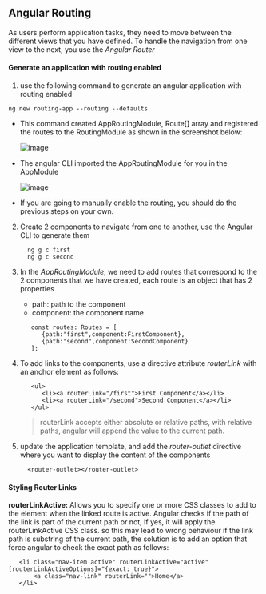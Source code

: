 ## Angular Routing

 As users perform application tasks, they need to move between the different views that you have defined.
 To handle the navigation from one view to the next, you use the *Angular Router*


#### Generate an application with routing enabled
1. use the following command to generate an angular application with routing enabled
  ```
  ng new routing-app --routing --defaults
  ```

 - This command created AppRoutingModule, Route[] array and registered the routes to the RoutingModule as shown in the screenshot below:
   
     ![image](https://github.com/shaimaa-hshalaby/Angular_Guide/assets/3264417/54680b33-ab14-46d8-a51b-a17e33a9c331)

 - The angular CLI imported the AppRoutingModule for you in the AppModule

     ![image](https://github.com/shaimaa-hshalaby/Angular_Guide/assets/3264417/78f043ca-051c-4774-a3c9-7a7d31fd8a97)

 - If you are going to manually enable the routing, you should do the previous steps on your own.

2. Create 2 components to navigate from one to another, use the Angular CLI to generate them
    ```
      ng g c first
      ng g c second
    ```

3. In the *AppRoutingModule*, we need to add routes that correspond to the 2 components that we have created, each route is an object that has 2 properties
    - path: path to the component
    - component: the component name
      
    ```
       const routes: Routes = [
          {path:"first",component:FirstComponent},
          {path:"second",component:SecondComponent}
       ];
    ```

4. To add links to the components, use a directive attribute *routerLink* with an anchor element as follows:
   
   ```
      <ul>
         <li><a routerLink="/first">First Component</a></li>
         <li><a routerLink="/second">Second Component</a></li>
      </ul>
   ```
   > routerLink accepts either absolute or relative paths, with relative paths, angular will append the value to the current path.
   
6. update the application template, and add the *router-outlet* directive where you want to display the content of the components
   ```
     <router-outlet></router-outlet>
   ```

#### Styling Router Links

**routerLinkActive:**
   Allows you to specify one or more CSS classes to add to the element when the linked route is active.
   Angular checks if the path of the link is part of the current path or not, If yes, it will apply the routerLinkActive CSS class.
   so this may lead to wrong behaviour if the link path is substring of the current path, the solution is to add an option that force angular to check the exact 
   path as follows:
   
   ```
      <li class="nav-item active" routerLinkActive="active" [routerLinkActiveOptions]="{exact: true}">
          <a class="nav-link" routerLink="">Home</a>
      </li>
   ```


